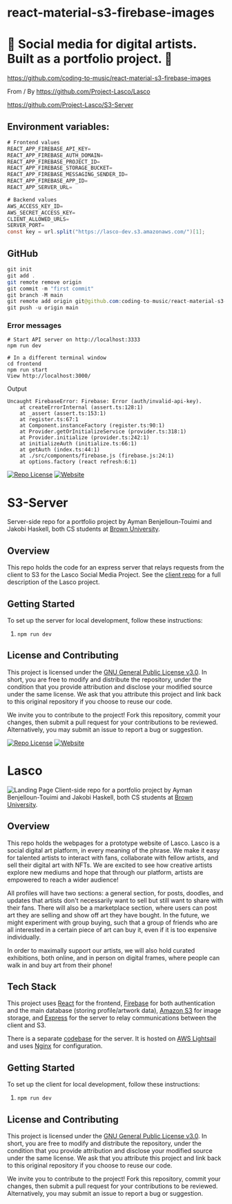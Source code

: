 # react-material-s3-firebase-images

# 🚀 Social media for digital artists. Built as a portfolio project. 🚀

https://github.com/coding-to-music/react-material-s3-firebase-images

From / By https://github.com/Project-Lasco/Lasco

https://github.com/Project-Lasco/S3-Server

## Environment variables:

```java
# Frontend values
REACT_APP_FIREBASE_API_KEY=
REACT_APP_FIREBASE_AUTH_DOMAIN=
REACT_APP_FIREBASE_PROJECT_ID=
REACT_APP_FIREBASE_STORAGE_BUCKET=
REACT_APP_FIREBASE_MESSAGING_SENDER_ID=
REACT_APP_FIREBASE_APP_ID=
REACT_APP_SERVER_URL=

# Backend values
AWS_ACCESS_KEY_ID=
AWS_SECRET_ACCESS_KEY=
CLIENT_ALLOWED_URLS=
SERVER_PORT=
const key = url.split("https://lasco-dev.s3.amazonaws.com/")[1];
```

## GitHub

```java
git init
git add .
git remote remove origin
git commit -m "first commit"
git branch -M main
git remote add origin git@github.com:coding-to-music/react-material-s3-firebase-images.git
git push -u origin main
```

### Error messages

```
# Start API server on http://localhost:3333
npm run dev

# In a different terminal window
cd frontend
npm run start
View http://localhost:3000/
```

Output

```
Uncaught FirebaseError: Firebase: Error (auth/invalid-api-key).
    at createErrorInternal (assert.ts:128:1)
    at _assert (assert.ts:153:1)
    at register.ts:67:1
    at Component.instanceFactory (register.ts:90:1)
    at Provider.getOrInitializeService (provider.ts:318:1)
    at Provider.initialize (provider.ts:242:1)
    at initializeAuth (initialize.ts:66:1)
    at getAuth (index.ts:44:1)
    at ./src/components/firebase.js (firebase.js:24:1)
    at options.factory (react refresh:6:1)
```

[![Repo License](https://img.shields.io/badge/license-GPL--3.0-orange?style=plastic)](./LICENSE)
[![Website](https://img.shields.io/website?style=plastic&url=https%3A%2F%2Flascoapp.com%2F)](https://lascoapp.com/)

# S3-Server

Server-side repo for a portfolio project by Ayman Benjelloun-Touimi and Jakobi Haskell, both CS students at [Brown University](https://brown.edu).

## Overview

This repo holds the code for an express server that relays requests from the client to S3 for the Lasco Social Media Project. See the [client repo](https:/github.com/Project-Lascaux/Lascaux) for a full description of the Lasco project. 

## Getting Started

To set up the server for local development, follow these instructions:
1. `npm run dev`

## License and Contributing

This project is licensed under the [GNU General Public License v3.0](https://www.gnu.org/licenses/gpl-3.0.en.html). In short, you are free to modify and distribute the repository, under the condition that you provide attribution and disclose your modified source under the same license. We ask that you attribute this project and link back to this original repository if you choose to reuse our code.

We invite you to contribute to the project! Fork this repository, commit your changes, then submit a pull request for your contributions to be reviewed. Alternatively, you may submit an issue to report a bug or suggestion.

[![Repo License](https://img.shields.io/badge/license-GPL--3.0-orange?style=plastic)](./LICENSE)
[![Website](https://img.shields.io/website?style=plastic&url=https%3A%2F%2Flascoapp.com%2F)](https://lascoapp.com/)

# Lasco

![Landing Page](https://i.imgur.com/A0PUuXn.png)
Client-side repo for a portfolio project by Ayman Benjelloun-Touimi and Jakobi Haskell, both CS students at [Brown University](https://brown.edu).

## Overview

This repo holds the webpages for a prototype website of Lasco. Lasco is a social digital art platform, in every meaning of the phrase. We make it easy for talented artists to interact with fans, collaborate with fellow artists, and sell their digital art with NFTs. We are excited to see how creative artists explore new mediums and hope that through our platform, artists are empowered to reach a wider audience!

All profiles will have two sections: a general section, for posts, doodles, and updates that artists don't necessarily want to sell but still want to share with their fans. There will also be a marketplace section, where users can post art they are selling and show off art they have bought. In the future, we might experiment with group buying, such that a group of friends who are all interested in a certain piece of art can buy it, even if it is too expensive individually.

In order to maximally support our artists, we will also hold curated exhibitions, both online, and in person on digital frames, where people can walk in and buy art from their phone!

## Tech Stack

This project uses [React](https://reactjs.org) for the frontend, [Firebase](https://firebase.google.com/) for both authentication and the main database (storing profile/artwork data), [Amazon S3](https://docs.aws.amazon.com/AmazonS3/latest/userguide/Welcome.html) for image storage, and [Express](https://expressjs.com) for the server to relay communications between the client and S3. 

There is a separate [codebase](https://github.com/Project-Lascaux/S3-Server) for the server. It is hosted on [AWS Lightsail](https://aws.amazon.com/lightsail/) and uses [Nginx](https://nginx.org/en/) for configuration. 

## Getting Started

To set up the client for local development, follow these instructions:
1. `npm run dev`

## License and Contributing

This project is licensed under the [GNU General Public License v3.0](https://www.gnu.org/licenses/gpl-3.0.en.html). In short, you are free to modify and distribute the repository, under the condition that you provide attribution and disclose your modified source under the same license. We ask that you attribute this project and link back to this original repository if you choose to reuse our code.

We invite you to contribute to the project! Fork this repository, commit your changes, then submit a pull request for your contributions to be reviewed. Alternatively, you may submit an issue to report a bug or suggestion.
